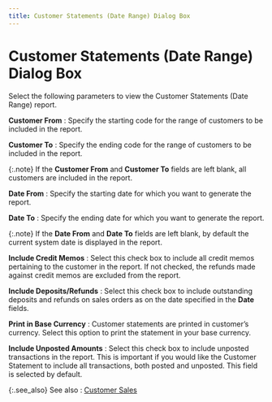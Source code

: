```yaml
---
title: Customer Statements (Date Range) Dialog Box
---
```


# Customer Statements (Date Range) Dialog Box


Select the following parameters to view the Customer Statements (Date  Range) report.


**Customer From**
: Specify the starting code for the range of customers  to be included in the report.


**Customer To**
: Specify the ending code for the range of customers  to be included in the report.


{:.note}
If the **Customer 
 From** and **Customer To** fields  are left blank, all customers are included in the report.


**Date From**
: Specify the starting date for which you want to  generate the report.


**Date To**
: Specify the ending date for which you want to generate  the report.


{:.note}
If the **Date 
 From** and **Date To** fields  are left blank, by default the current system date is displayed in the  report.


**Include Credit Memos**
: Select this check box to include all credit memos  pertaining to the customer in the report. If not checked, the refunds  made against credit memos are excluded from the report.


**Include Deposits/Refunds**
: Select this check box to include outstanding deposits  and refunds on sales orders as on the date specified in the **Date**  fields.


**Print in Base Currency**
: Customer statements are printed in customer’s currency.  Select this option to print the statement in your base currency.


**Include Unposted Amounts**
: Select this check box to include unposted transactions  in the report. This is important if you would like the Customer Statement  to include all transactions, both posted and unposted. This field is selected  by default.


{:.see_also}
See also
: [Customer Sales]({{site.rpt_baseurl}}/everest-reports/invoicing/customer_sales.html)

